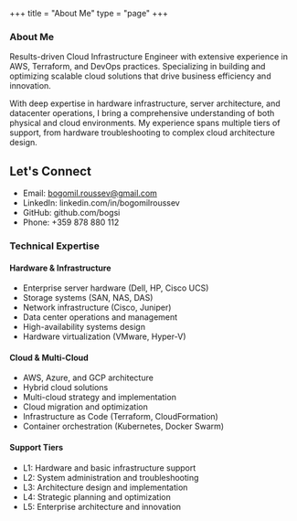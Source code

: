 +++
title = "About Me"
type = "page"
+++

### About Me

Results-driven Cloud Infrastructure Engineer with extensive experience in AWS,
Terraform, and DevOps practices. Specializing in building and optimizing
scalable cloud solutions that drive business efficiency and innovation.

With deep expertise in hardware infrastructure, server architecture, and datacenter operations,
I bring a comprehensive understanding of both physical and cloud environments. My experience spans
multiple tiers of support, from hardware troubleshooting to complex cloud architecture design.

## Let's Connect

* Email: <bogomil.roussev@gmail.com>
* LinkedIn: linkedin.com/in/bogomilroussev
* GitHub: github.com/bogsi
* Phone: +359 878 880 112

### Technical Expertise

#### Hardware & Infrastructure
- Enterprise server hardware (Dell, HP, Cisco UCS)
- Storage systems (SAN, NAS, DAS)
- Network infrastructure (Cisco, Juniper)
- Data center operations and management
- High-availability systems design
- Hardware virtualization (VMware, Hyper-V)

#### Cloud & Multi-Cloud
- AWS, Azure, and GCP architecture
- Hybrid cloud solutions
- Multi-cloud strategy and implementation
- Cloud migration and optimization
- Infrastructure as Code (Terraform, CloudFormation)
- Container orchestration (Kubernetes, Docker Swarm)

#### Support Tiers
- L1: Hardware and basic infrastructure support
- L2: System administration and troubleshooting
- L3: Architecture design and implementation
- L4: Strategic planning and optimization
- L5: Enterprise architecture and innovation

